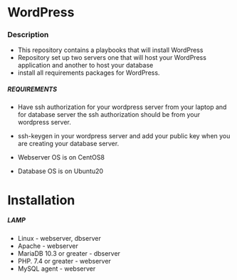 # WordPress



### Description

- This repository contains a playbooks that will install WordPress
- Repository set up two servers one that will host your WordPress application and another to host your database
- install all requirements packages for WordPress.


##### REQUIREMENTS


- Have ssh authorization for your wordpress server from your laptop and   for database server the ssh authorization should be from your wordpress server.
- ssh-keygen in your wordpress server and add your public key when you are creating your database server.

- Webserver OS is on CentOS8

- Database OS is on Ubuntu20

# Installation

##### LAMP

- Linux                   - webserver, dbserver
- Apache                  - webserver
- MariaDB 10.3 or greater - dbserver
- PHP. 7.4 or greater     - webserver
- MySQL agent             - webserver




~~~
